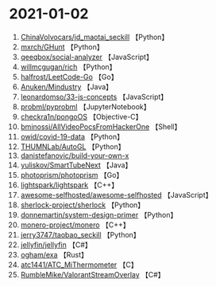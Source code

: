 # 2021-01-02

1. [ChinaVolvocars/jd_maotai_seckill](https://github.com/ChinaVolvocars/jd_maotai_seckill) 【Python】
2. [mxrch/GHunt](https://github.com/mxrch/GHunt) 【Python】
3. [qeeqbox/social-analyzer](https://github.com/qeeqbox/social-analyzer) 【JavaScript】
4. [willmcgugan/rich](https://github.com/willmcgugan/rich) 【Python】
5. [halfrost/LeetCode-Go](https://github.com/halfrost/LeetCode-Go) 【Go】
6. [Anuken/Mindustry](https://github.com/Anuken/Mindustry) 【Java】
7. [leonardomso/33-js-concepts](https://github.com/leonardomso/33-js-concepts) 【JavaScript】
8. [probml/pyprobml](https://github.com/probml/pyprobml) 【JupyterNotebook】
9. [checkra1n/pongoOS](https://github.com/checkra1n/pongoOS) 【Objective-C】
10. [bminossi/AllVideoPocsFromHackerOne](https://github.com/bminossi/AllVideoPocsFromHackerOne) 【Shell】
11. [owid/covid-19-data](https://github.com/owid/covid-19-data) 【Python】
12. [THUMNLab/AutoGL](https://github.com/THUMNLab/AutoGL) 【Python】
13. [danistefanovic/build-your-own-x](https://github.com/danistefanovic/build-your-own-x) 
14. [yuliskov/SmartTubeNext](https://github.com/yuliskov/SmartTubeNext) 【Java】
15. [photoprism/photoprism](https://github.com/photoprism/photoprism) 【Go】
16. [lightspark/lightspark](https://github.com/lightspark/lightspark) 【C++】
17. [awesome-selfhosted/awesome-selfhosted](https://github.com/awesome-selfhosted/awesome-selfhosted) 【JavaScript】
18. [sherlock-project/sherlock](https://github.com/sherlock-project/sherlock) 【Python】
19. [donnemartin/system-design-primer](https://github.com/donnemartin/system-design-primer) 【Python】
20. [monero-project/monero](https://github.com/monero-project/monero) 【C++】
21. [jerry3747/taobao_seckill](https://github.com/jerry3747/taobao_seckill) 【Python】
22. [jellyfin/jellyfin](https://github.com/jellyfin/jellyfin) 【C#】
23. [ogham/exa](https://github.com/ogham/exa) 【Rust】
24. [atc1441/ATC_MiThermometer](https://github.com/atc1441/ATC_MiThermometer) 【C】
25. [RumbleMike/ValorantStreamOverlay](https://github.com/RumbleMike/ValorantStreamOverlay) 【C#】
